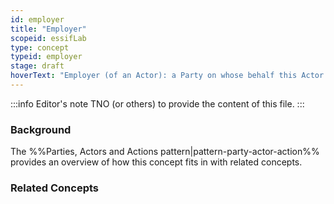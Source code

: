 ```yaml
---
id: employer
title: "Employer"
scopeid: essifLab
type: concept
typeid: employer
stage: draft
hoverText: "Employer (of an Actor): a Party on whose behalf this Actor (called an Employee of that Party) might execute Ations."
---
```


:::info Editor's note
TNO (or others) to provide the content of this file.
:::

### Background
The %%Parties, Actors and Actions pattern|pattern-party-actor-action%% provides an overview of how this concept fits in with related concepts.

### Related Concepts
